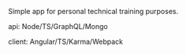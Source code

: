 Simple app for personal technical training purposes.

api: Node/TS/GraphQL/Mongo

client: Angular/TS/Karma/Webpack